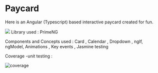 # Paycard

Here is an Angular (Typescript) based interactive paycard created for fun.


![](https://github.com/shreyamishra1609/Angular-paycard/blob/main/angular-paycard.gif)
Library used : PrimeNG

Components and Concepts used : 
  Card ,
  Calendar ,
  Dropdown ,
  ngIf,
  ngModel,
  Animations ,
  Key events ,
  Jasmine testing 
  
Coverage -unit testing :

![coverage](https://github.com/shreyamishra1609/Angular-paycard/blob/main/coverage.png)

  





